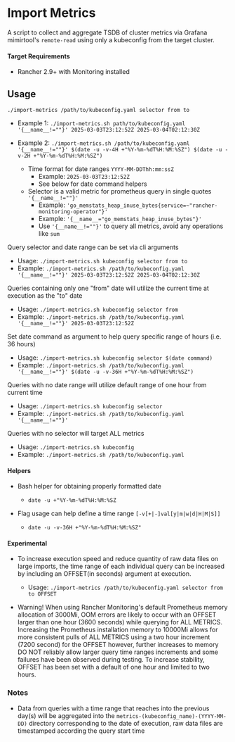 # Import Metrics

A script to collect and aggregate TSDB of cluster metrics via Grafana mimirtool's `remote-read` using only a kubeconfig from the target cluster.

#### Target Requirements

 - Rancher 2.9+ with Monitoring installed

## Usage

`./import-metrics /path/to/kubeconfig.yaml selector from to`

- Example 1: `./import-metrics.sh path/to/kubeconfig.yaml '{__name__!=""}' 2025-03-03T23:12:52Z 2025-03-04T02:12:30Z`

- Example 2: `./import-metrics.sh /path/to/kubeconfig.yaml '{__name__!=""}' $(date -u -v-4H +"%Y-%m-%dT%H:%M:%SZ") $(date -u -v-2H +"%Y-%m-%dT%H:%M:%SZ")`

   - Time format for date ranges `YYYY-MM-DDThh:mm:ssZ`
     - Example: `2025-03-03T23:12:52Z`
     - See below for date command helpers
   - Selector is a valid metric for prometheus query in single quotes `'{__name__!=""}'`
     - Example: `'go_memstats_heap_inuse_bytes{service=~"rancher-monitoring-operator"}'`
     - Example: `'{__name__="go_memstats_heap_inuse_bytes"}'`
     - Use `'{__name__!=""}'` to query all metrics, avoid any operations like `sum`

Query selector and date range can be set via cli arguments

  - Usage: `./import-metrics.sh kubeconfig selector from to`
  - Example: `./import-metrics.sh /path/to/kubeconfig.yaml '{__name__!=""}' 2025-03-03T23:12:52Z 2025-03-04T02:12:30Z`
 
 Queries containing only one "from" date will utilize the current time at execution as the "to" date

  - Usage: `./import-metrics.sh kubeconfig selector from`
  - Example: `./import-metrics.sh /path/to/kubeconfig.yaml '{__name__!=""}' 2025-03-03T23:12:52Z `
 
 Set date command as argument to help query specific range of hours (i.e. 36 hours)

  - Usage: `./import-metrics.sh kubeconfig selector $(date command)`
  - Example: `./import-metrics.sh /path/to/kubeconfig.yaml '{__name__!=""}' $(date -u -v-36H +"%Y-%m-%dT%H:%M:%SZ")`

 Queries with no date range will utilize default range of one hour from current time

   - Usage: `./import-metrics.sh kubeconfig selector`
   - Example: `./import-metrics.sh /path/to/kubeconfig.yaml '{__name__!=""}'`

 Queries with no selector will target ALL metrics

   - Usage: `./import-metrics.sh kubeconfig`
   - Example: `./import-metrics.sh /path/to/kubeconfig.yaml`

#### Helpers

 - Bash helper for obtaining properly formatted date

   - `date -u +"%Y-%m-%dT%H:%M:%SZ`

 - Flag usage can help define a time range `[-v[+|-]val[y|m|w|d|H|M|S]]`
 
   - `date -u -v-36H +"%Y-%m-%dT%H:%M:%SZ"`

#### Experimental

- To increase execution speed and reduce quantity of raw data files on large imports, the time range of each individual query can be increased by including an OFFSET(in seconds) argument at execution.
 
  - Usage: `./import-metrics /path/to/kubeconfig.yaml selector from to OFFSET`

- Warning! When using Rancher Monitoring's default Prometheus memory allocation of 3000Mi, OOM errors are likely to occur with an OFFSET larger than one hour (3600 seconds) while querying for ALL METRICS. Increasing the Prometheus installation memory to 10000Mi allows for more consistent pulls of ALL METRICS using a two hour increment (7200 second) for the OFFSET however, further increases to memory DO NOT reliably allow larger query time ranges increments and some failures have been observed during testing. To increase stability, OFFSET has been set with a default of one hour and limited to two hours.

### Notes

 - Data from queries with a time range that reaches into the previous day(s) will be aggregated into the `metrics-(kubeconfig_name)-(YYYY-MM-DD)` directory corresponding to the date of execution, raw data files are timestamped according the query start time

